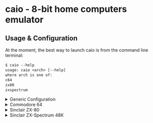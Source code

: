 # caio - 8-bit home computers emulator

## Usage & Configuration

At the moment, the best way to launch caio is from the command line terminal:
```
$ caio --help
usage: caio <arch> [--help]
where arch is one of:
c64
zx80
zxspectrum
```

<details>
<summary>Generic Configuration</summary>

### Generic Configuration

Configuration parameters can be specified as command line options or as
*key-value* pairs in a [configuration file](../src/main/caio.conf).<br>
The configuration file contains two types of sections: One ***generic***
section whose values are inherited by all platforms, and one ***specific***
section for each emulated platform.<br>
If a parameter is specified twice (as platform specific and generic), the
platform specific value takes the precedence.

The configuration file is searched in the following places (stop at first
match):

1. Command line option               `--conf`
2. User's configuration directory:   `$HOME/.config/caio/caio.conf`
3. System's configuration directory: `$PREFIX/etc/caio/caio.conf`

Command line options take precedence over those defined in the configuration
file.

Generic options as command line parameters:
```
 --conf <cfile>          Configuration file
 --romdir <romdir>       ROMs directory
 --palettedir <pdir>     Colour palette directory
 --palette <palette>     Colour palette name or filename
 --keymapsdir <kdir>     Key mappings directory
 --keymaps <keymaps>     Key mappings name or filename
 --cart <cfile>          Cartridge filename
 --fps <rate>            Frame rate (default is 50)
 --scale <scale>         Window scale factor (default is 1)
 --scanlines <n|h|v|H|V> Scanlines effect: (n)one, (h)orizontal, (v)ertical,
                         advanced (H)orizontal, advanced (V)ertical
                         (default is n)
 --fullscreen [yes|no]   Start in fullscreen mode
 --sresize [yes|no]      Smooth window resize (default is yes)
 --audio [yes|no]        Enable audio (default is yes)
 --delay <delay>         Clock delay factor (default is 1)
 --monitor [yes|no]      Activate the CPU monitor (default is no)
 --logfile <file>        Send log information to the specified destination
                         (default is /dev/tty)
 --loglevel <lv>         Loglevel, bitwise combination of:
                         none|error|warn|info|debug|all (default is none)
 --vjoy [yes|no]         Enable virtual joystick (default is no)
 --vjoy-up <keyname>     Virtual joystick UP key (default is KEY_NUMPAD_8)
 --vjoy-down <keyname>   Virtual joystick DOWN key (default is KEY_NUMPAD_2)
 --vjoy-left <keyname>   Virtual joystick LEFT key (default is KEY_NUMPAD_4)
 --vjoy-right <keyname>  Virtual joystick RIGHT key (default is KEY_NUMPAD_6)
 --vjoy-fire <keyname>   Virtual joystick FIRE key (default is KEY_NUMPAD_5)
 -v|--version            Show version information and exit
 -h|--help               Print this message and exit
```

Emulated platforms are not required to support all these options, unsupported
parameters are ignored.

### Hot-Keys

The following key combinations are accepted at runtime:

* `ALT-F` toggles between *windowed* and *fullscreen* modes.
* `PAUSE` or `ALT-P` toggles between *pause* and *running* modes.
* `ALT-J` swaps joysticks #1 and #2.
* `ALT-K` toggles the status of the keyboard (active/inactive).
* `ALT-M` enters the CPU monitor (if it is active). Like `CTRL-C`
  on the terminal.
* `CTRL-C` on the terminal enters the CPU monitor (if the monitor is not
  active the emulation is terminated).
* `ALT-V` toggles the visibility of the info panel.

Under macOS, the `ALT` key is equivalent of the option key &#8997;.

### Info Panel

The Info Panel is a basic control panel containing widgets that allow minimal
settings at runtime. It can be made visible/invisible with a mouse right
click or using the `ALT-V` key combination.<br>
The default panel widgets are:

* Toggle Fullscreen mode
* Platform reset
* Suspend/Resume emulation
* Audio Volume control

There are other widgets that depend on the specifc platform, such as:

* Joystick status
* Disk drive status
* Cassette status

### Joysticks

* Gamepads or real joysticks:
  When a real gamepad is detected and the emulated platform supports a
  joystick it is attached to it.

* Virtual Joystick:
  A virtual joystick is available and it can be enabled using the `vjoy`
  configuration option.
  The default mappings are:
    - UP: `KEY_NUMPAD_8`
    - DOWN: `KEY_NUMPAD_2`
    - LEFT: `KEY_NUMPAD_4`
    - RIGHT: `KEY_NUMPAD_3`
    - FIRE: `KEY_NUMPAD_5`

  These mappings can be changed using the following configuration parameters:
    - `vjoy_up`
    - `vjoy_down`
    - `vjoy_left`
    - `vjoy_right`
    - `vjoy_fire`

<hr>
</details>
<details>
<summary>Commodore 64</summary>

### Commodore 64

```
$ caio c64 --help
usage: c64 <options> [<file>]
where <file> is the name of a program, cartridge or
snapshot to launch (the file format is auto-detected)
and <options> are:
 ...
Commodore C64 specific:
 --prg <prg>             Load a PRG file as soon as the basic is ready
 --resid [yes|no]        Use the MOS6581 reSID library (default is no)
 --swapj [yes|no]        Swap Joysticks (default is no)
 --unit8 <dir>           Attach a disk drive as unit 8
 --unit9 <dir>           Attach a disk drive as unit 9
```

#### Keyboard

The keyboard layout can be set using the `keymaps` configuration option
(the default is [US-ANSI](https://en.wikipedia.org/wiki/File:ANSI_Keyboard_Layout_Diagram_with_Form_Factor.svg)).
<br>
For example, to use the italian layout:
```
    $ caio c64 --keymaps it
```

to use the [VICEKB](https://vice-emu.pokefinder.org/images/b/b8/C64keyboard.gif)
positional layout:
```
    $ caio c64 --keymaps vice
```

At the moment the following layouts are available (not all of them fully
tested):

* Italian (it)
* German (de)
* Swiss (ch)
* UK (gb)
* US-ANSI (default)
* VICEKB (vice)

Like the [VICE](https://en.wikipedia.org/wiki/VICE) emulator, the `RESTORE`
key is mapped as `Page-Up`, `RUN/STOP` as `ESC`, `CTRL` as `TAB` and
`CBM` as `LEFT-CTRL`.

#### Joysticks

The Commodore 64 has two joystick ports. If a gamepad is detected it is
attached to one of these ports. If the virtual joystick is also enabled
one port is associated to the gamepad and the other to the virtual
joystick.

Unexpected results could occur when the same key is shared by both the
emulated keyboard and the virtual joystick (both try to process the
keystroke). To help deal with this situation the state of the emulated
keyboard can be toggled (activated/deactivated) at runtime using the
`ALT-K` key combination.<br>
Games or other applications that use the keyboard in conjunction with the
joystick should never share the same keys. If the default joystick keys are
not available or just difficult to use, the user is always free to redefine
both the keyboard keys and the virtual joystick as desired.

For more information refer to the Generic Configuration section.

#### Disk drives

There is an implementation of the
[C1541](https://en.wikipedia.org/wiki/Commodore_1541) disk drive unit that
access the host filesystem. Host directories are recursively traversed so it
must be used with care.<br>
Configuration options `unit8` and `unit9` must be used to associate a host
directory to a floppy disk.

`D64` disk drive images are not supported yet.

#### Examples:

The following command activates the horizontal scanlines visual effect, scales
up the emulated screen resolution 3 times (that is, a 320x200 screen is scaled
up to 960x600), loads and launches the cartridge named *ghostngobblins*:
```
    $ caio c64 --scanlines h --scale 3 --cart /games/c64/ghostngobblins.crt
```

The next command activates the advanced horizontal scanlines visual effect
(note the captial H), in this mode the specified scale factor is doubled
(that is, a 320x200 screen is scaled up to 1280x800), loads and launches the
cartridge *Simon's Basic*:
```
    $ caio c64 --scanlines H --scale 2 --cart /apps/c64/simons_basic.crt
```

The next command loads and run a `PRG` program:
```
    $ caio c64 --scale 3 --prg /games/c64/rambo.prg
```

The program is injected directly into RAM while the emulator is suspended,
this means that the previous command won't work for advanced or big files
that are expected to overwrite memory areas not configured as RAM. In that
case configuration options `unit8` and `unit9` must be used as follows:
```
    $ caio c64 --scale 3 --unit8 /games/c64
```
then, from basic:
```
LOAD "RAMBO",8,1
```

<hr>
</details>
<details>
<summary>Sinclair ZX-80</summary>

### Sinclair ZX-80

```
$ caio zx80 --help
usage: zx80 <options> [<file>]
where <file> is the name of a program, cartridge or
snapshot to launch (the file format is auto-detected)
and <options> are:
 ...
Sinclair ZX80 specific:
 --ram16 [yes|no]        Attach a 16K RAM instead of the default 1K RAM
 --rom8 [yes|no]         Attach the 8K ROM instead of the default 4K ROM
 --rvideo [yes|no]       Reverse video output
 --cassdir <dir>         Set the basic save/load directory (default is ./)
 --prg <.o|.p>           Load a .o/.p file as soon as the basic is started
```

The original Sinclair ZX-80 came with 4K ROM and 1K RAM. Several RAM upgrades
were available at the time and caio supports the 16K RAM upgrade.
An 8K ROM was also available for the ZX-80 and it is supported.

The cassette interface is associated to a directory in the host filesystem,
files contained there are considered part of a single tape (see the Cassette
interface section below).

#### Keyboard

The default keyboard layout depends on the installed ROM:

##### 4K ROM keyboard layout:

<img src="../images/zx80-4K-layout.jpg" width="430">

##### 8K ROM keyboard layout:

<img src="../images/zx80-8K-layout.jpg" width="430">

#### Cassette interface

The cassette interface is emulated and both cassette file formats
***.o*** (4K ROM) and ***.p*** (8K ROM) are supported. Audio files
(WAV, PCM, etc.) are not supported.
<br>
The behaviour of basic commands `LOAD` and `SAVE` depend on the ROM being
used:
- 4K ROM: The filename is *ALWAYS* set to `basic.o` and it is located under
  the cassette directory. Because of this, a `SAVE` operation overwrites an
  existing `basic.o` file.
- 8K ROM: In the case of a `SAVE` operation, a file is created in the cassette
  directory using the name specified by the user.
  In the case of a `LOAD` operation, the content of all ***.p*** files present
  inside the cassette directory are concatenated into a continuous sequence of
  bytes emulating a real tape.

See the `cassdir` configuration option.

The `prg` configuration option can be used to automatically load a program as
soon the basic is started by-passing the slow cassette interface. For example:
```
    $ caio zx80 --scale 2 --ram16 --prg /games/zx80/ZX80.4K.ROM.Pacman.o
```

#### Software

The following site has not only good information about the internals
of the machine but it is also the main site of really beautiful games
that exploit the flicker-free technique:
[ZX Resource Centre](http://www.fruitcake.plus.com/Sinclair/ZX80/FlickerFree/ZX80_DisplayMechanism.htm "ZX Resource Centre").

<hr>
</details>
<details>
<summary>Sinclair ZX-Spectrum 48K</summary>

### Sinclair ZX-Spectrum 48K

```
$ caio zxspectrum --help
usage: zxspectrum <options> [<file>]
where <file> is the name of a program, cartridge or
snapshot to launch (the file format is auto-detected)
and <options> are:
...
Sinclair ZX-Spectrum 48K specific:
 --tape <fname|dir>      Set the input tape file (TAP) or directory
 --otape <fname|dir>     Set the output tape file (TAP) or directory
                         (default is ./)
 --fastload [yes|no]     Fast tape loading (default is no)
 --snap <fname>          Load a snapshot image (Z80 or SNA formats)
```

#### Keyboard

The default is the positional keyboard layout:

<a href="https://upload.wikimedia.org/wikipedia/commons/3/33/ZXSpectrum48k.jpg">
<img src="../images/640px-ZXSpectrum48k.jpg" width=430
title="ZX-Spectrum - Photo By Bill Bertram - Own work, CC BY-SA 2.5">
</a>

The `CAPS SHIFT` key is mapped as `SHIFT` and the `SYMBOL SHIFT` key
is mapped as `CTRL`.

#### Joysticks

The [Kempston](https://en.wikipedia.org/wiki/Kempston_Micro_Electronics)
joystick interface is supported.<br>
If the virtual joystick is enabled (`vjoy` configuration option), the
Kempston interface is automatically connected to it. If a gamepad is
detected and the virtual joystick is **not** enabled then the Kempston
interface is connected to it.

For more information refer to the Generic Configuration section.

#### Cassette interface

The cassette interface is emulated and it only supports the ***TAP***
file format. Audio files (WAV, PCM, etc.) are not supported.

The cassette interface can be specified as a file or as a directory
and there are two configuration options:

- `tape`: Sets the input tape (*LOAD*)<br>
If a directory is specified as input tape, the content of a number of *TAP*
files found inside it are concatenated into a big virtual *TAP* which
is then used as input tape.

- `otape`: Sets the output tape (*SAVE*)<br>
If a directory is specified as output tape, any SAVE operation creates
a new *TAP* file inside it.<br>
If a file is specified as output tape, any SAVE operation appends data
to it.

The following command specifies the file *starquak.tap* as input tape,
this file contains the game *Starquake*; the `fastload` option is used
to accelerate loading:
```
    $ caio zxspectrum --fastload --tape /games/spectrum/starquak.tap
```

In order to load and run the actual game the command shown below must be
entered from *BASIC*:
```
    LOAD ""
```

#### Snapshots

The `snap` option can be used to load a snapshot file.
Supported formats are ***SNA*** and ***Z80***.<br>

The following command launches the game called *Jet Set Willy* which is
embedded inside a snapshot:
```
    $ caio zxspectrum --snap /games/spectrum/Jet.Set.Willy.z80
```

<hr>
</details>

